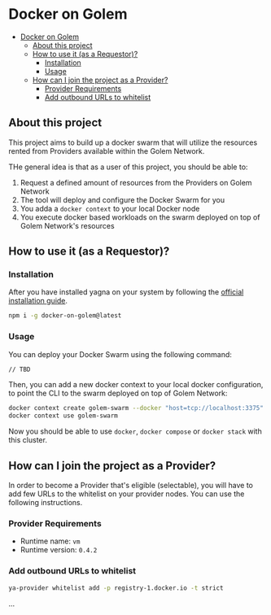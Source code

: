 # Docker on Golem

<!-- TOC -->
* [Docker on Golem](#docker-on-golem)
  * [About this project](#about-this-project)
  * [How to use it (as a Requestor)?](#how-to-use-it-as-a-requestor)
    * [Installation](#installation)
    * [Usage](#usage)
  * [How can I join the project as a Provider?](#how-can-i-join-the-project-as-a-provider)
    * [Provider Requirements](#provider-requirements)
    * [Add outbound URLs to whitelist](#add-outbound-urls-to-whitelist)
<!-- TOC -->

## About this project

This project aims to build up a docker swarm that will utilize the resources rented from Providers available within the Golem Network.

THe general idea is that as a user of this project, you should be able to:

1. Request a defined amount of resources from the Providers on Golem Network
2. The tool will deploy and configure the Docker Swarm for you
3. You adda a `docker context` to your local Docker node
4. You execute docker based workloads on the swarm deployed on top of Golem Network's resources

## How to use it (as a Requestor)?

### Installation

After you have installed yagna on your system by following the [official installation guide](https://docs.golem.network/docs/quickstarts/js-quickstart#installing-and-running-yagna-4).

```bash
npm i -g docker-on-golem@latest
```

### Usage

You can deploy your Docker Swarm using the following command:

```bash
// TBD
```

Then, you can add a new docker context to your local docker configuration, to point the CLI to the swarm deployed on top of Golem Network:

```bash
docker context create golem-swarm --docker "host=tcp://localhost:3375"
docker context use golem-swarm
```

Now you should be able to use `docker`, `docker compose` or `docker stack` with this cluster.

## How can I join the project as a Provider?

In order to become a Provider that's eligible (selectable), you will have to add few URLs to the whitelist on your provider nodes. You can use the following instructions.

### Provider Requirements

- Runtime name: `vm`
- Runtime version: `0.4.2`

### Add outbound URLs to whitelist

```bash
ya-provider whitelist add -p registry-1.docker.io -t strict
```

...
